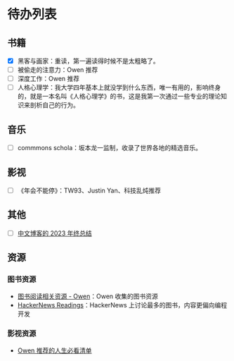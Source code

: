 # 待办列表

## 书籍

- [x] 黑客与画家：重读，第一遍读得时候不是太粗略了。
- [ ] 被偷走的注意力：Owen 推荐
- [ ] 深度工作：Owen 推荐
- [ ] 人格心理学：我大学四年基本上就没学到什么东西，唯一有用的，影响终身的，就是一本名叫《人格心理学》的书，这是我第一次通过一些专业的理论知识来剖析自己的行为。

## 音乐

- [ ] commmons schola：坂本龙一监制，收录了世界各地的精选音乐。

## 影视

- [ ] 《年会不能停》：TW93、Justin Yan、科技乱炖推荐

## 其他

- [ ] [中文博客的 2023 年终总结](https://github.com/saveweb/review-2023)

## 资源

### 图书资源

- [图书阅读相关资源 - Owen](https://www.owenyoung.com/books-guide/#qi-ta-ren-de-shu-ji-tui-jian-zi-yuan)：Owen 收集的图书资源
- [HackerNews Readings](https://hacker-recommended-books.vercel.app/)：HackerNews 上讨论最多的图书，内容更偏向编程开发

### 影视资源

- [Owen 推荐的人生必看清单](https://wiki.owenyoung.com/tv-shows/#workflows)
